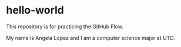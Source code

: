 # hello-world
This repository is for practicing the GitHub Flow. 

My name is Angela Lopez and I am a computer science major at UTD.
